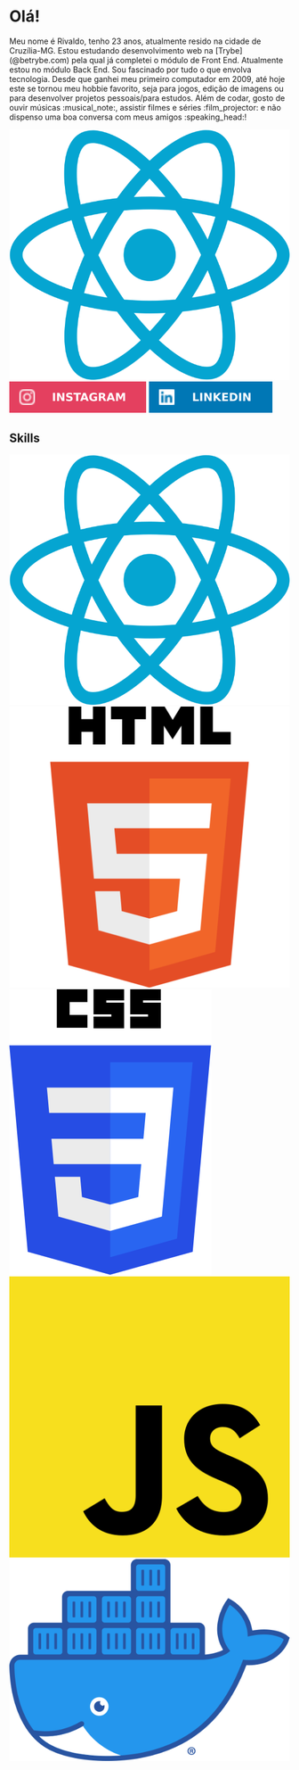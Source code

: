 <link rel="stylesheet" href="./style.css">
<h1> Olá! </h1>

<div class="about-me">
<p>
	Meu nome é Rivaldo, tenho 23 anos, atualmente resido na cidade de Cruzília-MG.
	Estou estudando desenvolvimento web na [Trybe](@betrybe.com) pela qual já completei o módulo de Front End. Atualmente estou no módulo Back End.
	Sou fascinado por tudo o que envolva tecnologia. Desde que ganhei meu primeiro computador em 2009, até hoje este se tornou meu hobbie favorito, seja para jogos, edição de imagens ou para desenvolver projetos pessoais/para estudos. Além de codar, gosto de ouvir músicas :musical_note:, assistir filmes e séries :film_projector: e não dispenso uma boa conversa com meus amigos :speaking_head:!
</p>
<img src="./react.png" style={{ height: 100px}}>
</div>

<div style={{display: flex}}>
	<img src="./instagram.svg">
	<img src="./linkedin.svg">
</div>

<div class="skills">
	<h2>Skills</h2>
	<div>
		<img src="./react.png">
		<img src="./html5.png">
		<img src="./CSS5.png">
		<img src="./javaScript.png">
		<img src="./docker.png">
	</div>
</div>
